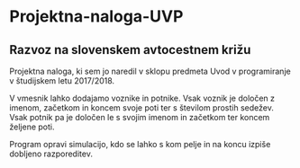 ﻿# Projektna-naloga-UVP

## Razvoz na slovenskem avtocestnem križu

Projektna naloga, ki sem jo naredil v sklopu predmeta Uvod v programiranje v študijskem letu 2017/2018.

V vmesnik lahko dodajamo voznike in potnike. Vsak voznik je določen z imenom, začetkom in koncem svoje poti ter s številom prostih sedežev.
Vsak potnik pa je določen le s svojim imenom in začetkom ter koncem željene poti.

Program opravi simulacijo, kdo se lahko s kom pelje in na koncu izpiše dobljeno razporeditev.
